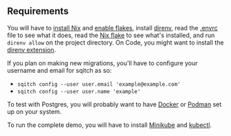 ## Requirements

You will have to [install Nix](https://nixos.org/download/)
and [enable flakes](https://nixos.wiki/wiki/Flakes#Other_Distros.2C_without_Home-Manager),
install [direnv](https://direnv.net/#basic-installation),
read the [.envrc](./.envrc) file to see what it does,
read the [Nix flake](./flake.nix) to see what's installed,
and run `direnv allow` on the project directory.
On Code, you might want to install the [direnv extension](https://github.com/direnv/direnv-vscode).

If you plan on making new migrations, you'll have to configure your username and email for sqitch as so:
* `sqitch config --user user.email 'example@example.com'`
* `sqitch config --user user.name 'example'`

To test with Postgres, you will probably want to have
[Docker](https://docs.docker.com/engine/install/)
or [Podman](https://podman.io/docs/installation)
set up on your system.

To run the complete demo, you will have to install
[Minikube](https://minikube.sigs.k8s.io/docs/start/)
and [kubectl](https://kubernetes.io/docs/tasks/tools/#kubectl).

